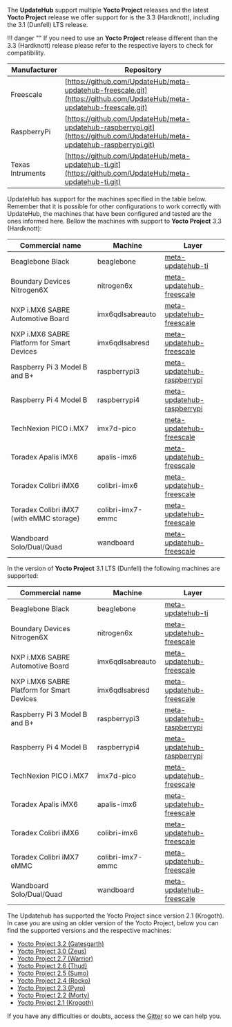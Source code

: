 The **UpdateHub** support multiple **Yocto Project** releases and the latest **Yocto Project** release we offer support for is the 3.3 (Hardknott), including the 3.1 (Dunfell) LTS release.

!!! danger ""
    If you need to use an **Yocto Project** release different than the 3.3 (Hardknott) release please refer to the respective layers to check for compatibility.

Manufacturer    |Repository                                                                                                                 |
----------------|---------------------------------------------------------------------------------------------------------------------------|
Freescale       |[https://github.com/UpdateHub/meta-updatehub-freescale.git](https://github.com/UpdateHub/meta-updatehub-freescale.git)     |
RaspberryPi     |[https://github.com/UpdateHub/meta-updatehub-raspberrypi.git](https://github.com/UpdateHub/meta-updatehub-raspberrypi.git) |
Texas Intruments|[https://github.com/UpdateHub/meta-updatehub-ti.git](https://github.com/UpdateHub/meta-updatehub-ti.git)                   |

UpdateHub has support for the machines specified in the table below. Remember that it is possible for other configurations to work correctly with UpdateHub, the machines that have been configured and tested are the ones informed here. Bellow the machines with support to **Yocto Project** 3.3 (Hardknott):

Commercial name                            |Machine           |Layer                                                                                                 |
-------------------------------------------|------------------|------------------------------------------------------------------------------------------------------|
Beaglebone Black                           |beaglebone        |[meta-updatehub-ti](https://github.com/UpdateHub/meta-updatehub-ti/tree/hardknott)                   |
Boundary Devices Nitrogen6X                |nitrogen6x        |[meta-updatehub-freescale](https://github.com/UpdateHub/meta-updatehub-freescale/tree/hardknott)     |
NXP i.MX6 SABRE Automotive Board           |imx6qdlsabreauto  |[meta-updatehub-freescale](https://github.com/UpdateHub/meta-updatehub-freescale/tree/hardknott)     |
NXP i.MX6 SABRE Platform for Smart Devices |imx6qdlsabresd    |[meta-updatehub-freescale](https://github.com/UpdateHub/meta-updatehub-freescale/tree/hardknott)     |
Raspberry Pi 3 Model B and B+              |raspberrypi3      |[meta-updatehub-raspberrypi](https://github.com/UpdateHub/meta-updatehub-raspberrypi/tree/hardknott) |
Raspberry Pi 4 Model B                     |raspberrypi4      |[meta-updatehub-raspberrypi](https://github.com/UpdateHub/meta-updatehub-raspberrypi/tree/hardknott) |
TechNexion PICO i.MX7                      |imx7d-pico        |[meta-updatehub-freescale](https://github.com/UpdateHub/meta-updatehub-freescale/tree/hardknott)     |
Toradex Apalis iMX6                        |apalis-imx6       |[meta-updatehub-freescale](https://github.com/UpdateHub/meta-updatehub-freescale/tree/hardknott)     |
Toradex Colibri iMX6                       |colibri-imx6      |[meta-updatehub-freescale](https://github.com/UpdateHub/meta-updatehub-freescale/tree/hardknott)     |
Toradex Colibri iMX7 (with eMMC storage)   |colibri-imx7-emmc |[meta-updatehub-freescale](https://github.com/UpdateHub/meta-updatehub-freescale/tree/hardknott)     |
Wandboard Solo/Dual/Quad                   |wandboard         |[meta-updatehub-freescale](https://github.com/UpdateHub/meta-updatehub-freescale/tree/hardknott)     |

In the version of **Yocto Project** 3.1 LTS (Dunfell) the following machines are supported:

Commercial name                            |Machine          |Layer                                                                                              |
-------------------------------------------|-----------------|---------------------------------------------------------------------------------------------------|
Beaglebone Black                           |beaglebone       |[meta-updatehub-ti](https://github.com/UpdateHub/meta-updatehub-ti/tree/dunfell)                   |
Boundary Devices Nitrogen6X                |nitrogen6x       |[meta-updatehub-freescale](https://github.com/UpdateHub/meta-updatehub-freescale/tree/dunfell)     |
NXP i.MX6 SABRE Automotive Board           |imx6qdlsabreauto |[meta-updatehub-freescale](https://github.com/UpdateHub/meta-updatehub-freescale/tree/dunfell)     |
NXP i.MX6 SABRE Platform for Smart Devices |imx6qdlsabresd   |[meta-updatehub-freescale](https://github.com/UpdateHub/meta-updatehub-freescale/tree/dunfell)     |
Raspberry Pi 3 Model B and B+              |raspberrypi3     |[meta-updatehub-raspberrypi](https://github.com/UpdateHub/meta-updatehub-raspberrypi/tree/dunfell) |
Raspberry Pi 4 Model B                     |raspberrypi4     |[meta-updatehub-raspberrypi](https://github.com/UpdateHub/meta-updatehub-raspberrypi/tree/dunfell) |
TechNexion PICO i.MX7                      |imx7d-pico       |[meta-updatehub-freescale](https://github.com/UpdateHub/meta-updatehub-freescale/tree/dunfell)     |
Toradex Apalis iMX6                        |apalis-imx6      |[meta-updatehub-freescale](https://github.com/UpdateHub/meta-updatehub-freescale/tree/dunfell)     |
Toradex Colibri iMX6                       |colibri-imx6     |[meta-updatehub-freescale](https://github.com/UpdateHub/meta-updatehub-freescale/tree/dunfell)     |
Toradex Colibri iMX7 eMMC                  |colibri-imx7-emmc|[meta-updatehub-freescale](https://github.com/UpdateHub/meta-updatehub-freescale/tree/dunfell)     |
Wandboard Solo/Dual/Quad                   |wandboard        |[meta-updatehub-freescale](https://github.com/UpdateHub/meta-updatehub-freescale/tree/dunfell)     |


The Updatehub has supported the Yocto Project since version 2.1 (Krogoth). In case you are using an older version of the Yocto Project, below you can find the supported versions and the respective machines:

* [Yocto Project 3.2 (Gatesgarth)](gatesgarth.md)
* [Yocto Project 3.0 (Zeus)](zeus.md)
* [Yocto Project 2.7 (Warrior)](warrior.md)
* [Yocto Project 2.6 (Thud)](thud.md)
* [Yocto Project 2.5 (Sumo)](sumo.md)
* [Yocto Project 2.4 (Rocko)](rocko.md)
* [Yocto Project 2.3 (Pyro)](pyro.md)
* [Yocto Project 2.2 (Morty)](morty.md)
* [Yocto Project 2.1 (Krogoth)](krogoth.md)

If you have any difficulties or doubts, access the [Gitter](https://gitter.im/UpdateHub/community?source=orgpage) so we can help you.

